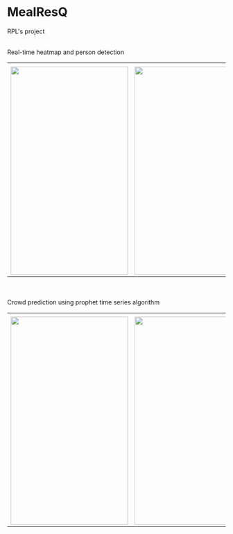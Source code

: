 # MealResQ
RPL's project
<br><br>

Real-time heatmap and person detection
<table>
  <tr>
    <td>  </td>
     <td>  </td>
     <td>  </td>
  </tr>
  <tr>
    <td><img src="messageImage_1604307335265.jpg" width=270 height=480></td>
    <td><img src="messageImage_1604307378085.jpg" width=270 height=480></td>
    <td><img src="messageImage_1604307404908.jpg" width=270 height=480></td>
  </tr>
 </table>

<br><br>
Crowd prediction using prophet time series algorithm
<table>
  <tr>
    <td>  </td>
     <td>  </td>
     <td>  </td>
  </tr>
  <tr>
    <td><img src="messageImage_1604307420186.jpg" width=270 height=480></td>
    <td><img src="messageImage_1604307455734.jpg" width=270 height=480></td>
    <td><img src="messageImage_1604307480284.jpg" width=270 height=480></td>
  </tr>
 </table>
